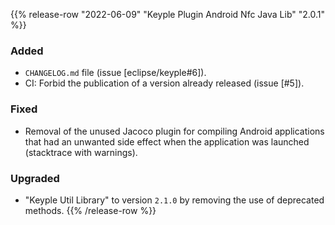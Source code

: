 {{% release-row "2022-06-09" "Keyple Plugin Android Nfc Java Lib" "2.0.1" %}} 
### Added
- `CHANGELOG.md` file (issue [eclipse/keyple#6]).
- CI: Forbid the publication of a version already released (issue [#5]).
### Fixed
- Removal of the unused Jacoco plugin for compiling Android applications that had an unwanted side effect when the application was launched (stacktrace with warnings).
### Upgraded
- "Keyple Util Library" to version `2.1.0` by removing the use of deprecated methods.
{{% /release-row %}}
